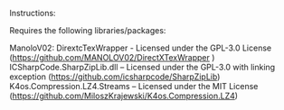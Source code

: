 Instructions:

Requires the following libraries/packages:

ManoloV02: DirextcTexWrapper - Licensed under the GPL-3.0 License (https://github.com/MANOLOV02/DirectXTexWrapper )
ICSharpCode.SharpZipLib.dll – Licensed under the GPL-3.0 with linking exception (https://github.com/icsharpcode/SharpZipLib)
K4os.Compression.LZ4.Streams – Licensed under the MIT License (https://github.com/MiloszKrajewski/K4os.Compression.LZ4)
